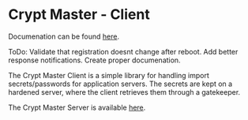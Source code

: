 # Crypt Master - Client

Documenation can be found [here](https://the-crypt-master.readthedocs.io 'Crypt Master Documenation').

ToDo: Validate that registration doesnt change after reboot. Add better response notifications. Create proper
documenation.

The Crypt Master Client is a simple library for handling import secrets/passwords for application servers. The secrets
are kept on a hardened server, where the client retrieves them through a gatekeeper.

The Crypt Master Server is available [here](https://github.com/TheCryptMaster/CryptMasterServer 'Crypt Master Server').